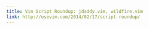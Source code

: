 ```yaml
---
title: Vim Script Roundup: jdaddy.vim, wildfire.vim
link: http://usevim.com/2014/02/17/script-roundup/
---
```

